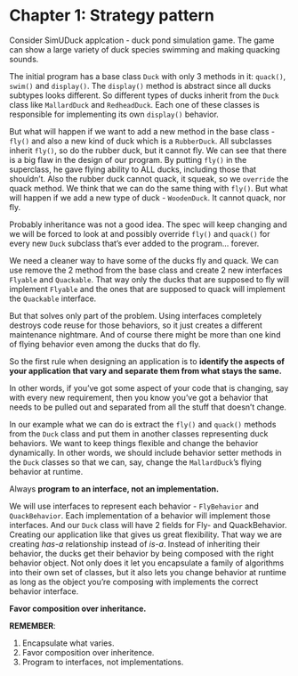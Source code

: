 ﻿# Chapter 1: Strategy pattern 

Consider SimUDuck applcation - duck pond simulation game. The game can show a large variety of duck species swimming and making quacking sounds.

The initial program has a base class `Duck` with only 3 methods in it: `quack()`, `swim()` and `display()`. The `display()` method is abstract since all ducks subtypes looks different. So different types of ducks inherit from the `Duck` class like `MallardDuck` and `RedheadDuck`. Each one of these classes is responsible for implementing its own `display()` behavior.

But what will happen if we want to add a new method in the base class - `fly()` and also a new kind of duck which is a `RubberDuck`. All subclasses inherit `fly()`, so do the rubber duck, but it cannot fly. We can see that there is a big flaw in the design of our program. By putting `fly()` in the superclass, he gave flying ability to ALL ducks, including those that shouldn’t. Also the rubber duck cannot quack, it squeak, so we `override` the quack method. We think that we can do the same thing with `fly()`. But what will happen if we add a new type of duck - `WoodenDuck`. It cannot quack, nor fly.

Probably inheritance was not a good idea. The spec will keep changing and we will be forced to look at and possibly override `fly()` and `quack()` for every new `Duck` subclass that’s ever added to the program... forever. 

We need a cleaner way to have some of the ducks fly and quack. We can use remove the 2 method from the base class and create 2 new interfaces `Flyable` and `Quackable`. That way only the ducks that are supposed to fly will implement `Flyable` and the ones that are supposed to quack will implement the `Quackable` interface.

But that solves only part of the problem. Using interfaces completely destroys code reuse for those behaviors, so it just creates a different maintenance nightmare. And of course there might be more than one kind of flying behavior even among the ducks that do fly.

So the first rule when designing an application is to **identify the aspects of your application that vary and separate them from what stays the same.**

In other words, if you’ve got some aspect of your code that is changing, say with every new requirement, then you know you’ve got a behavior that needs to be pulled out and separated from all the stuff that doesn’t change.

In our example what we can do is extract the `fly()` and `quack()` methods from the `Duck` class and put them in another classes representing duck behaviors. We want to keep things flexible and change the behavior dynamically. In other words, we should include behavior setter methods in the `Duck` classes so that we can, say, change the `MallardDuck`’s flying behavior at runtime.

Always **program to an interface, not an implementation.**

We will use interfaces to represent each behavior - `FlyBehavior` and `QuackBehavior`. Each implementation of a behavior will implement those interfaces. And our `Duck` class will have 2 fields for Fly- and QuackBehavior. Creating our application like that gives us great flexibility. That way we are creating *has-a* relationship instead of *is-a*. Instead of inheriting their behavior, the ducks get their behavior by being composed with the right behavior object.
Not only does it let you encapsulate a family of algorithms into their own set of classes, but it also lets you change behavior at runtime as long as the object you’re composing with implements the correct behavior interface.

**Favor composition over inheritance.**

**REMEMBER**:
1. Encapsulate what varies.
2. Favor composition over inheritence.
3. Program to interfaces, not implementations.